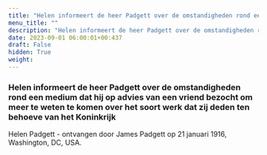 ```yaml
---
title: "Helen informeert de heer Padgett over de omstandigheden rond een medium dat hij op advies van een vriend bezocht om meer te weten te komen over het soort werk dat zij deden ten behoeve van het Koninkrijk"
menu_title: ""
description: "Helen informeert de heer Padgett over de omstandigheden rond een medium dat hij op advies van een vriend bezocht om meer te weten te komen over het soort werk dat zij deden ten behoeve van het Koninkrijk"
date: 2023-09-01 06:00:01+00:437
draft: False
hidden: True
weight:
---
```

### Helen informeert de heer Padgett over de omstandigheden rond een medium dat hij op advies van een vriend bezocht om meer te weten te komen over het soort werk dat zij deden ten behoeve van het Koninkrijk

Helen Padgett - ontvangen door James Padgett op 21 januari 1916, Washington, DC, USA.
